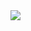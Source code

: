 
<img src='https://raw.githubusercontent.com/frann11/proyectos-freecodecamp/main/Dise%C3%B1o%20web%20responsive/certificado.jpg'>
